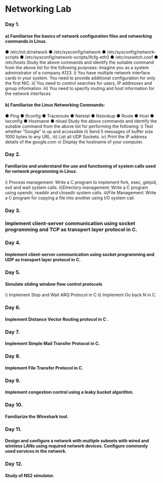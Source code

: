 # Networking Lab
### Day 1. 
#### a) Familiarise the basics of network configuration files and networking commands in Linux.
  ● /etc/init.d/network
  ● /etc/sysconfig/network
  ● /etc/sysconfig/network-scripts
  ● /etc/sysconfig/network-scripts/ifcfg-eth0
  ● /etc/nsswitch.conf
  ● /etc/hosts
Study the above commands and identify the suitable command from the above list for the following purposes:
Imagine you as a system administrator of a company A123.
  i) You have multiple network interface cards in your system. You need to provide
  additional configuration for only the first NIC.
  ii) You need to control searches for users, IP addresses and group information.
  iii) You need to specify routing and host information for the network interfaces

#### b) Familiarise the Linux Networking Commands:
  ● Ping
  ● Ifconfig
  ● Traceroute
  ● Netstat
  ● Nslookup
  ● Route
  ● Host
  ● Iwconfig
  ● Hostname
  ● nload
Study the above commands and identify the suitable command from the above list for performing the following:
  i) Test whether “Google” is up and accessible
  ii) Send 5 messages of buffer size 1000 bytes to any URL.
  iii) List all UDP Sockets.
  iv) Print the IP address details of the google.com
  v) Display the hostname of your computer.

### Day 2. 
#### Familiarize and understand the use and functioning of system calls used for network programming in Linux.

i) Process management: Write a C program to implement fork, exec, getpid, exit and wait system calls.
ii)Directory management: Write a C program using opendir, readdir and closedir system calls.
iii)File Management: Write a C program for copying a file into another using I/O system call.

### Day 3. 
### Implement client-server communication using socket programming and TCP as transport layer protocol in C.

### Day 4. 
#### Implement client-server communication using socket programming and UDP as transport layer protocol in C.

### Day 5. 
#### Simulate sliding window flow control protocols
  i) Implement Stop and Wait ARQ Protocol in C
  ii) Implement Go back N in C.

### Day 6. 
#### Implement Distance Vector Routing protocol in C .

### Day 7. 
#### Implement Simple Mail Transfer Protocol in C.

### Day 8. 
#### Implement File Transfer Protocol in C.

### Day 9. 
#### Implement congestion control using a leaky bucket algorithm.

### Day 10. 
#### Familiarize the Wireshark tool.

### Day 11. 
#### Design and configure a network with multiple subnets with wired and wireless LANs using required network devices. Configure commonly used services in the network.

### Day 12. 
#### Study of NS2 simulator.
